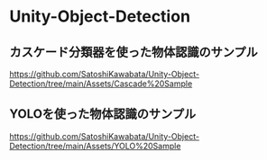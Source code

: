 # Unity-Object-Detection

## カスケード分類器を使った物体認識のサンプル

https://github.com/SatoshiKawabata/Unity-Object-Detection/tree/main/Assets/Cascade%20Sample

## YOLOを使った物体認識のサンプル

https://github.com/SatoshiKawabata/Unity-Object-Detection/tree/main/Assets/YOLO%20Sample
